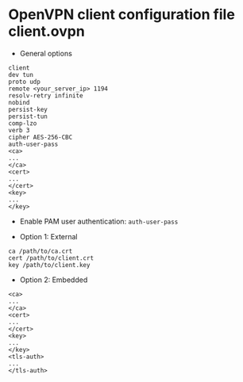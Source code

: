 # OpenVPN client configuration file client.ovpn

* General options

```
client
dev tun
proto udp
remote <your_server_ip> 1194
resolv-retry infinite
nobind
persist-key
persist-tun
comp-lzo
verb 3
cipher AES-256-CBC
auth-user-pass
<ca>
...
</ca>
<cert>
...
</cert>
<key>
...
</key>
```

* Enable PAM user authentication: `auth-user-pass`

* Option 1: External

```
ca /path/to/ca.crt
cert /path/to/client.crt
key /path/to/client.key
```

* Option 2: Embedded

```
<ca>
...
</ca>
<cert>
...
</cert>
<key>
...
</key>
<tls-auth>
...
</tls-auth>
```
